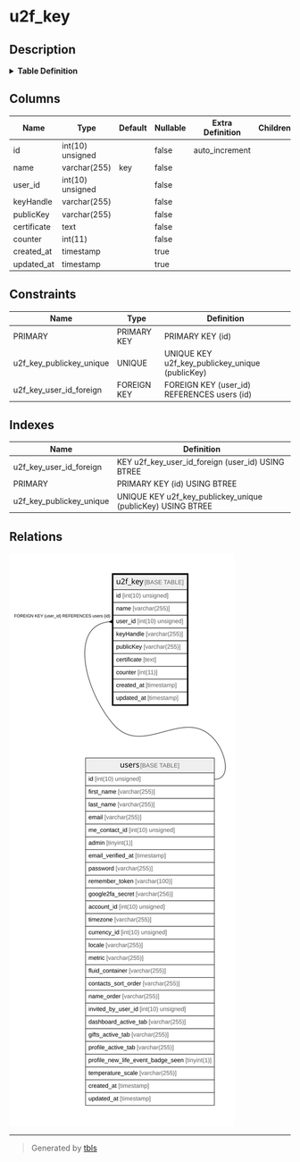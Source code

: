 # u2f_key

## Description

<details>
<summary><strong>Table Definition</strong></summary>

```sql
CREATE TABLE `u2f_key` (
  `id` int(10) unsigned NOT NULL AUTO_INCREMENT,
  `name` varchar(255) COLLATE utf8mb4_unicode_ci NOT NULL DEFAULT 'key',
  `user_id` int(10) unsigned NOT NULL,
  `keyHandle` varchar(255) COLLATE utf8mb4_unicode_ci NOT NULL,
  `publicKey` varchar(255) COLLATE utf8mb4_unicode_ci NOT NULL,
  `certificate` text COLLATE utf8mb4_unicode_ci NOT NULL,
  `counter` int(11) NOT NULL,
  `created_at` timestamp NULL DEFAULT NULL,
  `updated_at` timestamp NULL DEFAULT NULL,
  PRIMARY KEY (`id`),
  UNIQUE KEY `u2f_key_publickey_unique` (`publicKey`),
  KEY `u2f_key_user_id_foreign` (`user_id`),
  CONSTRAINT `u2f_key_user_id_foreign` FOREIGN KEY (`user_id`) REFERENCES `users` (`id`) ON DELETE CASCADE
) ENGINE=InnoDB DEFAULT CHARSET=utf8mb4 COLLATE=utf8mb4_unicode_ci
```

</details>

## Columns

| Name | Type | Default | Nullable | Extra Definition | Children | Parents | Comment |
| ---- | ---- | ------- | -------- | --------------- | -------- | ------- | ------- |
| id | int(10) unsigned |  | false | auto_increment |  |  |  |
| name | varchar(255) | key | false |  |  |  |  |
| user_id | int(10) unsigned |  | false |  |  | [users](users.md) |  |
| keyHandle | varchar(255) |  | false |  |  |  |  |
| publicKey | varchar(255) |  | false |  |  |  |  |
| certificate | text |  | false |  |  |  |  |
| counter | int(11) |  | false |  |  |  |  |
| created_at | timestamp |  | true |  |  |  |  |
| updated_at | timestamp |  | true |  |  |  |  |

## Constraints

| Name | Type | Definition |
| ---- | ---- | ---------- |
| PRIMARY | PRIMARY KEY | PRIMARY KEY (id) |
| u2f_key_publickey_unique | UNIQUE | UNIQUE KEY u2f_key_publickey_unique (publicKey) |
| u2f_key_user_id_foreign | FOREIGN KEY | FOREIGN KEY (user_id) REFERENCES users (id) |

## Indexes

| Name | Definition |
| ---- | ---------- |
| u2f_key_user_id_foreign | KEY u2f_key_user_id_foreign (user_id) USING BTREE |
| PRIMARY | PRIMARY KEY (id) USING BTREE |
| u2f_key_publickey_unique | UNIQUE KEY u2f_key_publickey_unique (publicKey) USING BTREE |

## Relations

![er](u2f_key.svg)

---

> Generated by [tbls](https://github.com/k1LoW/tbls)
